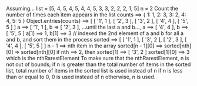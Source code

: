 Assuming...
list = [5, 4, 5, 4, 5, 4, 4, 5, 3, 3, 2, 2, 2, 1, 5]
n = 2
Count the number of times each item appears in the list
counts ==> { 1: 1, 2: 3, 3: 2, 4: 4, 5: 5 }
Object.entries(counts)  ==> [ [ '1', 1 ], [ '2', 3 ], [ '3', 2 ], [ '4', 4 ], [ '5', 5 ] ]
a ==>  [ '1', 1 ], b => [ '2', 3 ], ...until the last a and b..., a ==> [ '4', 4 ], b ==> [ '5', 5 ]
a[1] ==> 1, b[1] ==> 3 // indexed the 2nd element of a and b for all a and b, and sort them in the process
sorted ==> [ [ '1', 1 ], [ '3', 2 ], [ '2', 3 ], [ '4', 4 ], [ '5', 5 ] ]
n - 1 ==> nth item in the array
sorted[n - 1][0] ==> sorted[nth][0] => sorted[nth][0]
if nth ==> 2, then sorted[1] ==> [ '3', 2 ]
sorted[1][0] ==> 3 which is the nthRarestElement
To make sure that the nthRarestElement, n is not out of bounds;
if n is greater than the total number of items in the sorted list,
total number of items in the sorted list is used instead of n
if n is less than or equal to 0, 0 is used instead of n
otherwise, n is used.

